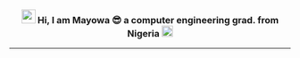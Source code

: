 <h3 align="center"> <img src="https://media.giphy.com/media/hvRJCLFzcasrR4ia7z/giphy.gif" width="25">  
  Hi, I am Mayowa 😎 a computer engineering grad. from Nigeria
  <img src="https://cdn.countryflags.com/thumbs/nigeria/flag-round-250.png" width="20">
</h3>
<hr>
